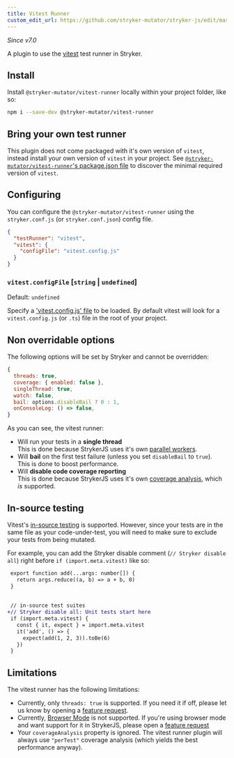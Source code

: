 ```yaml
---
title: Vitest Runner
custom_edit_url: https://github.com/stryker-mutator/stryker-js/edit/master/docs/vitest-runner.md
---
```


_Since v7.0_

A plugin to use the [vitest](https://vitest.dev/) test runner in Stryker.

## Install

Install `@stryker-mutator/vitest-runner` locally within your project folder, like so:

```bash
npm i --save-dev @stryker-mutator/vitest-runner
```

## Bring your own test runner

This plugin does not come packaged with it's own version of `vitest`, instead install your own version of `vitest` in your project. See [`@stryker-mutator/vitest-runner`'s package.json file](https://github.com/stryker-mutator/stryker-js/blob/master/packages/vitest-runner/package.json#L52) to discover the minimal required version of `vitest`.

## Configuring

You can configure the `@stryker-mutator/vitest-runner` using the `stryker.conf.js` (or `stryker.conf.json`) config file.

```json
{
  "testRunner": "vitest",
  "vitest": {
    "configFile": "vitest.config.js"
  }
}
```

### `vitest.configFile` [`string` | `undefined`]

Default: `undefined`

Specify a ['vitest.config.js' file](https://vitest.dev/config/) to be loaded. By default vitest will look for a `vitest.config.js` (or `.ts`) file in the root of your project.

## Non overridable options

The following options will be set by Stryker and cannot be overridden:

```javascript
{
  threads: true,
  coverage: { enabled: false },
  singleThread: true,
  watch: false,
  bail: options.disableBail ? 0 : 1,
  onConsoleLog: () => false,
}
```

As you can see, the vitest runner:
- Will run your tests in a **single thread**  
  This is done because StrykerJS uses it's own [parallel workers](./parallel-workers.md).
- Will **bail** on the first test failure (unless you set `disableBail` to `true`).  
  This is done to boost performance.
- Will **disable code coverage reporting**  
  This is done because StrykerJS uses it's own [coverage analysis](./configuration.md/#coverageanalysis-string), which _is_ supported.

## In-source testing

Vitest's [in-source testing](https://vitest.dev/guide/in-source.html) is supported. However, since your tests are in the same file as your code-under-test, you will need to make sure to exclude your tests from being mutated.

For example, you can add the Stryker disable comment (`// Stryker disable all`) right before `if (import.meta.vitest)` like so:

```diff
 export function add(...args: number[]) {
   return args.reduce((a, b) => a + b, 0)
 }
 
 
 // in-source test suites
+// Stryker disable all: Unit tests start here
 if (import.meta.vitest) {
   const { it, expect } = import.meta.vitest
   it('add', () => {
     expect(add(1, 2, 3)).toBe(6)
   })
 }
```


## Limitations

The vitest runner has the following limitations:

- Currently, only `threads: true` is supported. If you need it if off, please let us know by opening a [feature request](https://github.com/stryker-mutator/stryker-js/issues/new?assignees=&labels=%F0%9F%9A%80+Feature+request&projects=&template=feature_request.md&title=[vitest]+allow+disabled+threads+mode).
- Currently, [Browser Mode](https://vitest.dev/guide/browser.html) is not supported. If you're using browser mode and want support for it in StrykerJS, please open a [feature request](https://github.com/stryker-mutator/stryker-js/issues/new?assignees=&labels=%F0%9F%9A%80+Feature+request&projects=&template=feature_request.md&title=[vitest]+support+browser+mode)
- Your `coverageAnalysis` property is ignored. The vitest runner plugin will always use `"perTest"` coverage analysis (which yields the best performance anyway).
